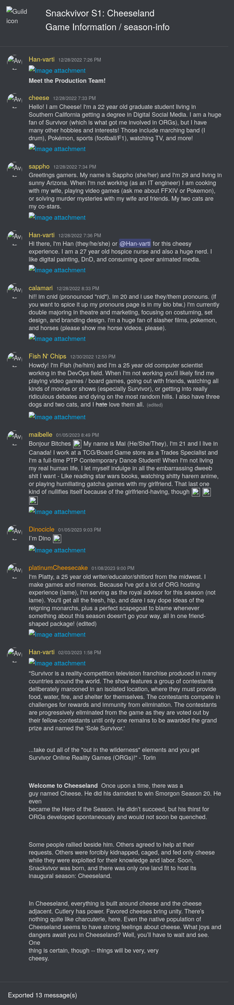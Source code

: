 <!DOCTYPE html><html lang=en><head><title>Snackvivor S1: Cheeseland - season-info</title><meta charset=utf-8><meta name=viewport content="width=device-width"><style>@font-face{src:url("https://cdn.jsdelivr.net/gh/Tyrrrz/DiscordFonts@master/ggsans-normal-400.woff2");font-family:gg sans;font-weight:400;font-style:normal}@font-face{src:url("https://cdn.jsdelivr.net/gh/Tyrrrz/DiscordFonts@master/ggsans-normal-500.woff2");font-family:gg sans;font-weight:500;font-style:normal}@font-face{src:url("https://cdn.jsdelivr.net/gh/Tyrrrz/DiscordFonts@master/ggsans-normal-600.woff2");font-family:gg sans;font-weight:600;font-style:normal}@font-face{src:url("https://cdn.jsdelivr.net/gh/Tyrrrz/DiscordFonts@master/ggsans-normal-700.woff2");font-family:gg sans;font-weight:700;font-style:normal}@font-face{src:url("https://cdn.jsdelivr.net/gh/Tyrrrz/DiscordFonts@master/ggsans-normal-800.woff2");font-family:gg sans;font-weight:800;font-style:normal}@font-face{src:url("https://cdn.jsdelivr.net/gh/Tyrrrz/DiscordFonts@master/ggsans-italic-400.woff2");font-family:gg sans;font-weight:400;font-style:italic}@font-face{src:url("https://cdn.jsdelivr.net/gh/Tyrrrz/DiscordFonts@master/ggsans-italic-500.woff2");font-family:gg sans;font-weight:500;font-style:italic}@font-face{src:url("https://cdn.jsdelivr.net/gh/Tyrrrz/DiscordFonts@master/ggsans-italic-600.woff2");font-family:gg sans;font-weight:600;font-style:italic}@font-face{src:url("https://cdn.jsdelivr.net/gh/Tyrrrz/DiscordFonts@master/ggsans-italic-700.woff2");font-family:gg sans;font-weight:700;font-style:italic}@font-face{src:url("https://cdn.jsdelivr.net/gh/Tyrrrz/DiscordFonts@master/ggsans-italic-800.woff2");font-family:gg sans;font-weight:800;font-style:italic}html,body{margin:0;padding:0;background-color:#36393e;color:#dcddde;font-family:"gg sans","Helvetica Neue",Helvetica,Arial,sans-serif;font-size:17px;font-weight:400;scroll-behavior:smooth}a{color:#00aff4;text-decoration:none}a:hover{text-decoration:underline}img{object-fit:contain;image-rendering:high-quality;image-rendering:-webkit-optimize-contrast}.preamble{display:grid;grid-template-columns:auto 1fr;max-width:100%;padding:1rem}.preamble__guild-icon-container{grid-column:1}.preamble__guild-icon{max-width:88px;max-height:88px}.preamble__entries-container{grid-column:2;margin-left:1rem}.preamble__entry{margin-bottom:0.15rem;color:#ffffff;font-size:1.4rem}.preamble__entry--small{font-size:1rem}.chatlog{padding:1rem 0;width:100%;border-top:1px solid rgba(255,255,255,0.1);border-bottom:1px solid rgba(255,255,255,0.1)}.chatlog__message-group{margin-bottom:1rem}.chatlog__message-container{background-color:transparent;transition:background-color 1s ease}.chatlog__message-container--highlighted{background-color:rgba(114,137,218,0.2)}.chatlog__message-container--pinned{background-color:rgba(249,168,37,0.05)}.chatlog__message{display:grid;grid-template-columns:auto 1fr;padding:0.15rem 0;direction:ltr;unicode-bidi:bidi-override}.chatlog__message:hover{background-color:#32353b}.chatlog__message:hover .chatlog__short-timestamp{display:block}.chatlog__message-aside{grid-column:1;width:72px;padding:0.15rem 0.15rem 0 0.15rem;text-align:center}.chatlog__reply-symbol{height:10px;margin:6px 4px 4px 36px;border-left:2px solid #4f545c;border-top:2px solid #4f545c;border-radius:8px 0 0 0}.chatlog__avatar{width:40px;height:40px;border-radius:50%}.chatlog__short-timestamp{display:none;color:#a3a6aa;font-size:0.75rem;font-weight:500;direction:ltr;unicode-bidi:bidi-override}.chatlog__message-primary{grid-column:2;min-width:0}.chatlog__reply{display:flex;margin-bottom:0.15rem;align-items:center;color:#b5b6b8;font-size:0.875rem;white-space:nowrap;overflow:hidden;text-overflow:ellipsis}.chatlog__reply-avatar{width:16px;height:16px;margin-right:0.25rem;border-radius:50%}.chatlog__reply-author{margin-right:0.3rem;font-weight:600}.chatlog__reply-content{overflow:hidden;text-overflow:ellipsis}.chatlog__reply-link{cursor:pointer}.chatlog__reply-link *{display:inline;pointer-events:none}.chatlog__reply-link .chatlog__markdown-quote{display:inline}.chatlog__reply-link .chatlog__markdown-pre{display:inline}.chatlog__reply-link:hover{color:#ffffff}.chatlog__reply-link:hover *:not(.chatlog__markdown-spoiler){color:inherit}.chatlog__reply-edited-timestamp{margin-left:0.25rem;color:#a3a6aa;font-size:0.75rem;font-weight:500;direction:ltr;unicode-bidi:bidi-override}.chatlog__system-notification-icon{width:18px;height:18px}.chatlog__system-notification-author{font-weight:500;color:#ffffff}.chatlog__system-notification-content{color:#96989d}.chatlog__system-notification-link{font-weight:500;color:#ffffff}.chatlog__system-notification-timestamp{margin-left:0.3rem;color:#a3a6aa;font-size:0.75rem;font-weight:500;direction:ltr;unicode-bidi:bidi-override}.chatlog__system-notification-timestamp a{color:inherit}.chatlog__header{margin-bottom:0.1rem}.chatlog__author{font-weight:500;color:#ffffff}.chatlog__author-tag{position:relative;top:-0.1rem;margin-left:0.3rem;padding:0.05rem 0.3rem;border-radius:3px;background-color:#5865F2;color:#ffffff;font-size:0.625rem;font-weight:500;line-height:1.3}.chatlog__timestamp{margin-left:0.3rem;color:#a3a6aa;font-size:0.75rem;font-weight:500;direction:ltr;unicode-bidi:bidi-override}.chatlog__timestamp a{color:inherit}.chatlog__content{padding-right:1rem;font-size:0.95rem;word-wrap:break-word}.chatlog__edited-timestamp{margin-left:0.15rem;color:#a3a6aa;font-size:0.75rem;font-weight:500}.chatlog__attachment{position:relative;width:fit-content;margin-top:0.3rem;border-radius:3px;overflow:hidden}.chatlog__attachment--hidden{cursor:pointer;box-shadow:0 0 1px 1px rgba(0,0,0,0.1)}.chatlog__attachment--hidden *{pointer-events:none}.chatlog__attachment-spoiler-caption{display:none;position:absolute;left:50%;top:50%;z-index:999;padding:0.4rem 0.8rem;border-radius:20px;transform:translate(-50%,-50%);background-color:rgba(0,0,0,0.9);color:#dcddde;font-size:0.9rem;font-weight:600;letter-spacing:0.05rem}.chatlog__attachment--hidden .chatlog__attachment-spoiler-caption{display:block}.chatlog__attachment--hidden:hover .chatlog__attachment-spoiler-caption{color:#fff}.chatlog__attachment-media{max-width:45vw;max-height:500px;vertical-align:top;border-radius:3px}.chatlog__attachment--hidden .chatlog__attachment-media{filter:blur(44px)}.chatlog__attachment-generic{max-width:520px;width:100%;height:40px;padding:10px;border:1px solid #292b2f;border-radius:3px;background-color:#2f3136;overflow:hidden}.chatlog__attachment--hidden .chatlog__attachment-generic{filter:blur(44px)}.chatlog__attachment-generic-icon{float:left;width:30px;height:100%;margin-right:10px}.chatlog__attachment-generic-size{color:#72767d;font-size:12px}.chatlog__attachment-generic-name{overflow:hidden;white-space:nowrap;text-overflow:ellipsis}.chatlog__embed{display:flex;margin-top:0.3rem;max-width:520px}.chatlog__embed-color-pill{flex-shrink:0;width:0.25rem;border-top-left-radius:3px;border-bottom-left-radius:3px}.chatlog__embed-color-pill--default{background-color:#202225}.chatlog__embed-content-container{display:flex;flex-direction:column;padding:0.5rem 0.6rem;border:1px solid rgba(46,48,54,0.6);border-top-right-radius:3px;border-bottom-right-radius:3px;background-color:rgba(46,48,54,0.3)}.chatlog__embed-content{display:flex;width:100%}.chatlog__embed-text{flex:1}.chatlog__embed-author-container{display:flex;margin-bottom:0.5rem;align-items:center}.chatlog__embed-author-icon{width:20px;height:20px;margin-right:0.5rem;border-radius:50%}.chatlog__embed-author{color:#ffffff;font-size:0.875rem;font-weight:600;direction:ltr;unicode-bidi:bidi-override}.chatlog__embed-author-link{color:#ffffff}.chatlog__embed-title{margin-bottom:0.5rem;color:#ffffff;font-size:0.875rem;font-weight:600}.chatlog__embed-description{color:#dcddde;font-weight:500;font-size:0.85rem}.chatlog__embed-fields{display:flex;flex-wrap:wrap;gap:0 0.5rem}.chatlog__embed-field{flex:0;min-width:100%;max-width:506px;padding-top:0.6rem;font-size:0.875rem}.chatlog__embed-field--inline{flex:1;flex-basis:auto;min-width:50px}.chatlog__embed-field-name{margin-bottom:0.2rem;color:#ffffff;font-weight:600}.chatlog__embed-field-value{color:#dcddde;font-weight:500}.chatlog__embed-thumbnail{flex:0;max-width:80px;max-height:80px;margin-left:1.2rem;border-radius:3px}.chatlog__embed-images{display:grid;margin-top:0.6rem;grid-template-columns:repeat(2,1fr);gap:0.25rem}.chatlog__embed-images--single{display:block}.chatlog__embed-image{object-fit:cover;object-position:center;max-width:500px;max-height:400px;width:100%;height:100%;border-radius:3px}.chatlog__embed-footer{margin-top:0.6rem;color:#dcddde}.chatlog__embed-footer-icon{width:20px;height:20px;margin-right:0.2rem;border-radius:50%;vertical-align:middle}.chatlog__embed-footer-text{vertical-align:middle;font-size:0.75rem;font-weight:500}.chatlog__embed-generic-image{object-fit:contain;object-position:left;max-width:45vw;max-height:500px;vertical-align:top;border-radius:3px}.chatlog__embed-generic-gifv{object-fit:contain;object-position:left;max-width:45vw;max-height:500px;vertical-align:top;border-radius:3px}.chatlog__embed-invite-container{min-width:320px;padding:0.6rem 0.7rem;border:1px solid rgba(46,48,54,0.6);border-radius:3px;background-color:rgba(46,48,54,0.3)}.chatlog__embed-invite-title{margin:0 0 0.8rem 0;color:#b9bbbe;font-size:0.75rem;font-weight:700;text-transform:uppercase}.chatlog__embed-invite{display:flex}.chatlog__embed-invite-guild-icon{width:50px;height:50px;border-radius:0.85rem}.chatlog__embed-invite-info{margin-left:1rem}.chatlog__embed-invite-guild-name{color:#ffffff;font-weight:600}.chatlog__embed-invite-guild-name a{color:inherit}.chatlog__embed-invite-channel-icon{width:18px;height:18px;vertical-align:bottom}.chatlog__embed-invite-channel-name{font-size:0.9rem;font-weight:600}.chatlog__embed-spotify{border:0}.chatlog__embed-youtube-container{margin-top:0.6rem}.chatlog__embed-youtube{border:0;border-radius:3px}.chatlog__sticker{width:180px;height:180px}.chatlog__sticker--media{max-width:100%;max-height:100%}.chatlog__reactions{display:flex}.chatlog__reaction{display:flex;margin:0.35rem 0.1rem 0.1rem 0;padding:0.125rem 0.375rem;border:1px solid transparent;border-radius:8px;background-color:#2f3136;align-items:center}.chatlog__reaction:hover{border:1px solid hsla(0,0%,100%,.2);background-color:transparent}.chatlog__reaction-count{min-width:9px;margin-left:0.35rem;color:#b9bbbe;font-size:0.875rem}.chatlog__reaction:hover .chatlog__reaction-count{color:#dcddde}.chatlog__markdown{max-width:100%;line-height:1.3;overflow-wrap:break-word}.chatlog__markdown-preserve{white-space:pre-wrap}.chatlog__markdown-spoiler{background-color:rgba(255,255,255,0.1);padding:0 2px;border-radius:3px}.chatlog__markdown-spoiler--hidden{cursor:pointer;background-color:#202225;color:rgba(0,0,0,0)}.chatlog__markdown-spoiler--hidden:hover{background-color:rgba(32,34,37,0.8)}.chatlog__markdown-spoiler--hidden::selection{color:rgba(0,0,0,0)}.chatlog__markdown-quote{display:flex;margin:0.05rem 0}.chatlog__markdown-quote-border{margin-right:0.5rem;border:2px solid #4f545c;border-radius:3px}.chatlog__markdown-pre{background-color:#2f3136;font-family:"Consolas","Courier New",Courier,monospace;font-size:0.85rem;text-decoration:inherit}.chatlog__markdown-pre--multiline{display:block;margin-top:0.25rem;padding:0.5rem;border:2px solid #282b30;border-radius:5px;color:#b9bbbe}.chatlog__markdown-pre--multiline.hljs{background-color:#2f3136;color:#b9bbbe}.chatlog__markdown-pre--inline{display:inline-block;padding:2px;border-radius:3px}.chatlog__markdown-mention{border-radius:3px;padding:0 2px;background-color:rgba(88,101,242,.3);color:#dee0fc;font-weight:500}.chatlog__markdown-mention:hover{background-color:#5865f2;color:#ffffff}.chatlog__markdown-timestamp{background-color:rgba(255,255,255,0.1);padding:0 2px;border-radius:3px}.chatlog__emoji{width:1.325rem;height:1.325rem;margin:0 0.06rem;vertical-align:-0.4rem}.chatlog__emoji--small{width:1rem;height:1rem}.chatlog__emoji--large{width:2.8rem;height:2.8rem}.postamble{padding:1.25rem}.postamble__entry{color:#ffffff}</style><link rel=stylesheet href=https://cdnjs.cloudflare.com/ajax/libs/highlight.js/9.15.6/styles/solarized-dark.min.css><script src=https://cdnjs.cloudflare.com/ajax/libs/highlight.js/9.15.6/highlight.min.js></script><script>document.addEventListener('DOMContentLoaded',()=>{document.querySelectorAll('.chatlog__markdown-pre--multiline').forEach(e=>hljs.highlightBlock(e));});</script><script src=https://cdnjs.cloudflare.com/ajax/libs/lottie-web/5.8.1/lottie.min.js></script><script>document.addEventListener('DOMContentLoaded',()=>{document.querySelectorAll('.chatlog__sticker--media[data-source]').forEach(e=>{const anim=lottie.loadAnimation({container:e,renderer:'svg',loop:true,autoplay:true,path:e.getAttribute('data-source')});anim.addEventListener('data_failed',()=>e.innerHTML='<strong>[Sticker cannot be rendered]</strong>');});});</script><script>function scrollToMessage(event,id){const element=document.getElementById('chatlog__message-container-'+id);if(!element)
return;event.preventDefault();element.classList.add('chatlog__message-container--highlighted');window.scrollTo({top:element.getBoundingClientRect().top-document.body.getBoundingClientRect().top-(window.innerHeight/2),behavior:'smooth'});window.setTimeout(()=>element.classList.remove('chatlog__message-container--highlighted'),2000);}
function showSpoiler(event,element){if(!element)
return;if(element.classList.contains('chatlog__attachment--hidden')){event.preventDefault();element.classList.remove('chatlog__attachment--hidden');}
if(element.classList.contains('chatlog__markdown-spoiler--hidden')){event.preventDefault();element.classList.remove('chatlog__markdown-spoiler--hidden');}}</script><svg style=display:none xmlns=http://www.w3.org/2000/svg><defs><symbol id=attachment-icon viewBox="0 0 720 960"><path fill=#f4f5fb d=M50,935a25,25,0,0,1-25-25V50A25,25,0,0,1,50,25H519.6L695,201.32V910a25,25,0,0,1-25,25Z /><path fill=#7789c4 d=M509.21,50,670,211.63V910H50V50H509.21M530,0H50A50,50,0,0,0,0,50V910a50,50,0,0,0,50,50H670a50,50,0,0,0,50-50h0V191Z /><path fill=#f4f5fb d=M530,215a25,25,0,0,1-25-25V50a25,25,0,0,1,16.23-23.41L693.41,198.77A25,25,0,0,1,670,215Z /><path fill=#7789c4 d=M530,70.71,649.29,190H530V70.71M530,0a50,50,0,0,0-50,50V190a50,50,0,0,0,50,50H670a50,50,0,0,0,50-50Z /></symbol><symbol id=join-icon viewBox="0 0 18 18"><path fill=#3ba55c d="m0 8h14.2l-3.6-3.6 1.4-1.4 6 6-6 6-1.4-1.4 3.6-3.6h-14.2" /></symbol><symbol id=leave-icon viewBox="0 0 18 18"><path fill=#ed4245 d="m3.8 8 3.6-3.6-1.4-1.4-6 6 6 6 1.4-1.4-3.6-3.6h14.2v-2" /></symbol><symbol id=call-icon viewBox="0 0 18 18"><path fill=#3ba55c fill-rule=evenodd d="M17.7163041 15.36645368c-.0190957.02699568-1.9039523 2.6680735-2.9957762 2.63320406-3.0676659-.09785935-6.6733809-3.07188394-9.15694343-5.548738C3.08002193 9.9740657.09772497 6.3791404 0 3.3061316v-.024746C0 2.2060575 2.61386252.3152347 2.64082114.2972376c.7110335-.4971705 1.4917101-.3149497 1.80959713.1372281.19320342.2744561 2.19712724 3.2811005 2.42290565 3.6489167.09884826.1608492.14714912.3554431.14714912.5702838 0 .2744561-.07975258.5770327-.23701117.8751101-.1527655.2902036-.65262318 1.1664385-.89862055 1.594995.2673396.3768148.94804468 1.26429792 2.351016 2.66357424 1.39173858 1.39027775 2.28923588 2.07641807 2.67002628 2.34187563.4302146-.2452108 1.3086162-.74238132 1.5972981-.89423205.5447887-.28682915 1.0907006-.31944893 1.4568885-.08661115.3459689.2182151 3.3383754 2.21027167 3.6225641 2.41611376.2695862.19234426.4144887.5399137.4144887.91672846 0 .2969525-.089862.61190215-.2808189.88523346" /></symbol><symbol id=pencil-icon viewBox="0 0 18 18"><path fill=#99aab5 d="m0 14.25v3.75h3.75l11.06-11.06-3.75-3.75zm17.71-10.21c.39-.39.39-1.02 0-1.41l-2.34-2.34c-.39-.39-1.02-.39-1.41 0l-1.83 1.83 3.75 3.75z" /></symbol><symbol id=pin-icon viewBox="0 0 18 18"><path fill=#b9bbbe d="m16.908 8.39684-8.29587-8.295827-1.18584 1.184157 1.18584 1.18584-4.14834 4.1475v.00167l-1.18583-1.18583-1.185 1.18583 3.55583 3.55502-4.740831 4.74 1.185001 1.185 4.74083-4.74 3.55581 3.555 1.185-1.185-1.185-1.185 4.1475-4.14836h.0009l1.185 1.185z" /></symbol><symbol id=channel-icon viewBox="0 0 24 24"><path fill=#b9bbbe d="M5.88657 21C5.57547 21 5.3399 20.7189 5.39427 20.4126L6.00001 17H2.59511C2.28449 17 2.04905 16.7198 2.10259 16.4138L2.27759 15.4138C2.31946 15.1746 2.52722 15 2.77011 15H6.35001L7.41001 9H4.00511C3.69449 9 3.45905 8.71977 3.51259 8.41381L3.68759 7.41381C3.72946 7.17456 3.93722 7 4.18011 7H7.76001L8.39677 3.41262C8.43914 3.17391 8.64664 3 8.88907 3H9.87344C10.1845 3 10.4201 3.28107 10.3657 3.58738L9.76001 7H15.76L16.3968 3.41262C16.4391 3.17391 16.6466 3 16.8891 3H17.8734C18.1845 3 18.4201 3.28107 18.3657 3.58738L17.76 7H21.1649C21.4755 7 21.711 7.28023 21.6574 7.58619L21.4824 8.58619C21.4406 8.82544 21.2328 9 20.9899 9H17.41L16.35 15H19.7549C20.0655 15 20.301 15.2802 20.2474 15.5862L20.0724 16.5862C20.0306 16.8254 19.8228 17 19.5799 17H16L15.3632 20.5874C15.3209 20.8261 15.1134 21 14.8709 21H13.8866C13.5755 21 13.3399 20.7189 13.3943 20.4126L14 17H8.00001L7.36325 20.5874C7.32088 20.8261 7.11337 21 6.87094 21H5.88657ZM9.41045 9L8.35045 15H14.3504L15.4104 9H9.41045Z" /></symbol><symbol id=thread-icon viewBox="0 0 24 24"><path fill=#b9bbbe d="M5.43309 21C5.35842 21 5.30189 20.9325 5.31494 20.859L5.99991 17H2.14274C2.06819 17 2.01168 16.9327 2.02453 16.8593L2.33253 15.0993C2.34258 15.0419 2.39244 15 2.45074 15H6.34991L7.40991 9H3.55274C3.47819 9 3.42168 8.93274 3.43453 8.85931L3.74253 7.09931C3.75258 7.04189 3.80244 7 3.86074 7H7.75991L8.45234 3.09903C8.46251 3.04174 8.51231 3 8.57049 3H10.3267C10.4014 3 10.4579 3.06746 10.4449 3.14097L9.75991 7H15.7599L16.4523 3.09903C16.4625 3.04174 16.5123 3 16.5705 3H18.3267C18.4014 3 18.4579 3.06746 18.4449 3.14097L17.7599 7H21.6171C21.6916 7 21.7481 7.06725 21.7353 7.14069L21.4273 8.90069C21.4172 8.95811 21.3674 9 21.3091 9H17.4099L17.0495 11.04H15.05L15.4104 9H9.41035L8.35035 15H10.5599V17H7.99991L7.30749 20.901C7.29732 20.9583 7.24752 21 7.18934 21H5.43309Z" /><path fill=#b9bbbe d="M13.4399 12.96C12.9097 12.96 12.4799 13.3898 12.4799 13.92V20.2213C12.4799 20.7515 12.9097 21.1813 13.4399 21.1813H14.3999C14.5325 21.1813 14.6399 21.2887 14.6399 21.4213V23.4597C14.6399 23.6677 14.8865 23.7773 15.0408 23.6378L17.4858 21.4289C17.6622 21.2695 17.8916 21.1813 18.1294 21.1813H22.5599C23.0901 21.1813 23.5199 20.7515 23.5199 20.2213V13.92C23.5199 13.3898 23.0901 12.96 22.5599 12.96H13.4399Z" /></symbol></defs></svg><body><div class=preamble><div class=preamble__guild-icon-container><img class=preamble__guild-icon src="https://cdn.discordapp.com/icons/1055959319197253764/eff666cdb44ba3c271d138a9551ae13e.png?size=512" alt="Guild icon" loading=lazy></div><div class=preamble__entries-container><div class=preamble__entry>Snackvivor S1: Cheeseland</div><div class=preamble__entry>Game Information / season-info</div></div></div>
<div class="chatlog">

<div class=chatlog__message-group><div id=chatlog__message-container-1057816858142707794 class=chatlog__message-container data-message-id=1057816858142707794><div class=chatlog__message><div class=chatlog__message-aside><img class=chatlog__avatar src="https://cdn.discordapp.com/guilds/1055959319197253764/users/338838665100918795/avatars/cdabf48ac5330faaf33d36ef60100ed1.png?size=512" alt=Avatar loading=lazy></div><div class=chatlog__message-primary><div class=chatlog__header><span class=chatlog__author style=color:rgb(255,226,88) title=Han#9448 data-user-id=338838665100918795>Han-varti</span> <span class=chatlog__timestamp><a href=#chatlog__message-container-1057816858142707794>12/28/2022 7:26 PM</a></span></div><div class=chatlog__attachment><a href=https://cdn.discordapp.com/attachments/1057816367719530547/1057816857974951966/image.png> <img class=chatlog__attachment-media src=https://cdn.discordapp.com/attachments/1057816367719530547/1057816857974951966/image.png alt="Image attachment" title="Image: image.png (922.97 KB)" loading=lazy> </a></div></div></div></div><div id=chatlog__message-container-1057817378009915533 class=chatlog__message-container data-message-id=1057817378009915533><div class=chatlog__message><div class=chatlog__message-aside><div class=chatlog__short-timestamp title="12/28/2022 7:28 PM">19:28</div></div><div class=chatlog__message-primary><div class="chatlog__content chatlog__markdown"><span class=chatlog__markdown-preserve><strong>Meet the Production Team!</strong></span></div></div></div></div></div>
<div class=chatlog__message-group><div id=chatlog__message-container-1057818491870257212 class=chatlog__message-container data-message-id=1057818491870257212><div class=chatlog__message><div class=chatlog__message-aside><img class=chatlog__avatar src="https://cdn.discordapp.com/avatars/1011069530753220699/e63b83a0cb7b00854526c5af6da16996.png?size=512" alt=Avatar loading=lazy></div><div class=chatlog__message-primary><div class=chatlog__header><span class=chatlog__author style=color:rgb(255,226,88) title=cheese#2000 data-user-id=1011069530753220699>cheese</span> <span class=chatlog__timestamp><a href=#chatlog__message-container-1057818491870257212>12/28/2022 7:33 PM</a></span></div><div class="chatlog__content chatlog__markdown"><span class=chatlog__markdown-preserve>Hello! I am Cheese! I&#39;m a 22 year old graduate student living in Southern California getting a degree in Digital Social Media. I am a huge fan of Survivor (which is what got me involved in ORGs), but I have many other hobbies and interests! Those include marching band (I drum), Pok&#233;mon, sports (football/F1), watching TV, and more!</span></div><div class=chatlog__attachment><a href=https://cdn.discordapp.com/attachments/1057816367719530547/1057818491593437294/cheesepiccrew.png> <img class=chatlog__attachment-media src=https://cdn.discordapp.com/attachments/1057816367719530547/1057818491593437294/cheesepiccrew.png alt="Image attachment" title="Image: cheesepiccrew.png (224.43 KB)" loading=lazy> </a></div></div></div></div></div>
<div class=chatlog__message-group><div id=chatlog__message-container-1057818800621363200 class=chatlog__message-container data-message-id=1057818800621363200><div class=chatlog__message><div class=chatlog__message-aside><img class=chatlog__avatar src="https://cdn.discordapp.com/avatars/150723085228703744/47f2ebee94561d3a37fcc15a5622ab6f.png?size=512" alt=Avatar loading=lazy></div><div class=chatlog__message-primary><div class=chatlog__header><span class=chatlog__author style=color:rgb(255,226,88) title=Sam#0188 data-user-id=150723085228703744>sappho</span> <span class=chatlog__timestamp><a href=#chatlog__message-container-1057818800621363200>12/28/2022 7:34 PM</a></span></div><div class="chatlog__content chatlog__markdown"><span class=chatlog__markdown-preserve>Greetings gamers. My name is Sappho (she/her) and I&#39;m 29 and living in sunny Arizona. When I&#39;m not working (as an IT engineer) I am cooking with my wife, playing video games (ask me about FFXIV or Pokemon), or solving murder mysteries with my wife and friends. My two cats are my co-stars.</span></div><div class=chatlog__attachment><a href=https://cdn.discordapp.com/attachments/1057816367719530547/1057818800310996992/1599160_PVxoks6C-1.png> <img class=chatlog__attachment-media src=https://cdn.discordapp.com/attachments/1057816367719530547/1057818800310996992/1599160_PVxoks6C-1.png alt="Image attachment" title="Image: 1599160_PVxoks6C-1.png (235.71 KB)" loading=lazy> </a></div></div></div></div></div>
<div class=chatlog__message-group><div id=chatlog__message-container-1057819323730776194 class=chatlog__message-container data-message-id=1057819323730776194><div class=chatlog__message><div class=chatlog__message-aside><img class=chatlog__avatar src="https://cdn.discordapp.com/guilds/1055959319197253764/users/338838665100918795/avatars/cdabf48ac5330faaf33d36ef60100ed1.png?size=512" alt=Avatar loading=lazy></div><div class=chatlog__message-primary><div class=chatlog__header><span class=chatlog__author style=color:rgb(255,226,88) title=Han#9448 data-user-id=338838665100918795>Han-varti</span> <span class=chatlog__timestamp><a href=#chatlog__message-container-1057819323730776194>12/28/2022 7:36 PM</a></span></div><div class="chatlog__content chatlog__markdown"><span class=chatlog__markdown-preserve>Hi there, I&#39;m Han (they/he/she) or <span class="chatlog__markdown-mention" title="Han#9448">@Han-varti</span> for this cheesy experience. I am a 27 year old hospice nurse and also a huge nerd. I like digital painting, DnD, and consuming queer animated media.</span></div><div class=chatlog__attachment><a href=https://cdn.discordapp.com/attachments/1057816367719530547/1057819323466530856/1599160_xzzR3O32.png> <img class=chatlog__attachment-media src=https://cdn.discordapp.com/attachments/1057816367719530547/1057819323466530856/1599160_xzzR3O32.png alt="Image attachment" title="Image: 1599160_xzzR3O32.png (440.02 KB)" loading=lazy> </a></div></div></div></div></div>
<div class=chatlog__message-group><div id=chatlog__message-container-1057833653398425661 class=chatlog__message-container data-message-id=1057833653398425661><div class=chatlog__message><div class=chatlog__message-aside><img class=chatlog__avatar src="https://cdn.discordapp.com/avatars/285096173566558208/884ee544520d0d329ce1c9b150a35bb0.png?size=512" alt=Avatar loading=lazy></div><div class=chatlog__message-primary><div class=chatlog__header><span class=chatlog__author style=color:rgb(255,226,88) title=cnidariian#0657 data-user-id=285096173566558208>calamari</span> <span class=chatlog__timestamp><a href=#chatlog__message-container-1057833653398425661>12/28/2022 8:33 PM</a></span></div><div class="chatlog__content chatlog__markdown"><span class=chatlog__markdown-preserve>hi!! im cnid (pronounced &quot;nid&quot;). im 20 and i use they/them pronouns. (if you want to spice it up my pronouns page is in my bio btw.) i&#39;m currently double majoring in theatre and marketing, focusing on costuming, set design, and branding design. i&#39;m a huge fan of slasher films, pokemon, and horses (please show me horse videos. please).</span></div><div class=chatlog__attachment><a href=https://cdn.discordapp.com/attachments/1057816367719530547/1057833653197094932/IMG_9336.png> <img class=chatlog__attachment-media src=https://cdn.discordapp.com/attachments/1057816367719530547/1057833653197094932/IMG_9336.png alt="Image attachment" title="Image: IMG_9336.png (537.54 KB)" loading=lazy> </a></div></div></div></div></div>
<div class=chatlog__message-group><div id=chatlog__message-container-1058441843181887489 class=chatlog__message-container data-message-id=1058441843181887489><div class=chatlog__message><div class=chatlog__message-aside><img class=chatlog__avatar src="https://cdn.discordapp.com/avatars/452848609076183040/fa98f47058b209fc65691c8246a70007.png?size=512" alt=Avatar loading=lazy></div><div class=chatlog__message-primary><div class=chatlog__header><span class=chatlog__author style=color:rgb(255,226,88) title=SirFish#5831 data-user-id=452848609076183040>Fish N' Chips</span> <span class=chatlog__timestamp><a href=#chatlog__message-container-1058441843181887489>12/30/2022 12:50 PM</a></span></div><div class="chatlog__content chatlog__markdown"><span class=chatlog__markdown-preserve>Howdy! I&#39;m Fish (he/him) and I&#39;m a 25 year old computer scientist working in the DevOps field. When I&#39;m not working you&#39;ll likely find me playing video games / board games, going out with friends, watching all kinds of movies or shows (especially Survivor), or getting into really ridiculous debates and dying on the most random hills. I also have three dogs and two cats, and I <s>hate</s> love them all.</span> <span class=chatlog__edited-timestamp title="01/10/2023 3:16 PM">(edited)</span></div></div></div></div><div id=chatlog__message-container-1058441878653112400 class=chatlog__message-container data-message-id=1058441878653112400><div class=chatlog__message><div class=chatlog__message-aside><div class=chatlog__short-timestamp title="12/30/2022 12:50 PM">12:50</div></div><div class=chatlog__message-primary><div class=chatlog__attachment><a href=https://cdn.discordapp.com/attachments/1057816367719530547/1058441878271434842/1599160_PQOp8V1j.png> <img class=chatlog__attachment-media src=https://cdn.discordapp.com/attachments/1057816367719530547/1058441878271434842/1599160_PQOp8V1j.png alt="Image attachment" title="Image: 1599160_PQOp8V1j.png (212.55 KB)" loading=lazy> </a></div></div></div></div></div>
<div class=chatlog__message-group><div id=chatlog__message-container-1060736866204266567 class=chatlog__message-container data-message-id=1060736866204266567><div class=chatlog__message><div class=chatlog__message-aside><img class=chatlog__avatar src="https://cdn.discordapp.com/avatars/536999544119099443/e9a4f83d3435734fd96d59d1e16da486.png?size=512" alt=Avatar loading=lazy></div><div class=chatlog__message-primary><div class=chatlog__header><span class=chatlog__author style=color:rgb(255,226,88) title=dykevader#2211 data-user-id=536999544119099443>maibelle</span> <span class=chatlog__timestamp><a href=#chatlog__message-container-1060736866204266567>01/05/2023 8:49 PM</a></span></div><div class="chatlog__content chatlog__markdown"><span class=chatlog__markdown-preserve>Bonjour Bitches <img
    loading="lazy"
    class="chatlog__emoji "
    alt="loveforu2"
    title="loveforu2"
    src="https://cdn.discordapp.com/emojis/1011718151144222751.png"> My name is Mai (He/She/They), I&#39;m 21 and I live in Canada! I work at a TCG/Board Game store as a Trades Specialist and I&#39;m a full-time PTP Contemporary Dance Student! When I&#39;m not living my real human life, I let myself indulge in all the embarrassing dweeb shit I want - Like reading star wars books, watching shitty harem anime, or playing humiliating gatcha games with my girlfriend. That last one kind of nullifies itself because of the girlfriend-having, though <img
    loading="lazy"
    class="chatlog__emoji "
    alt="BonkCat"
    title="BonkCat"
    src="https://cdn.discordapp.com/emojis/779491749960876033.gif"> <img
    loading="lazy"
    class="chatlog__emoji "
    alt="redhearts"
    title="redhearts"
    src="https://cdn.discordapp.com/emojis/877717705870962698.gif"> <img
    loading="lazy"
    class="chatlog__emoji "
    alt="sparkle"
    title="sparkle"
    src="https://cdn.discordapp.com/emojis/961471142177153046.gif"></span></div><div class=chatlog__attachment><a href=https://cdn.discordapp.com/attachments/1057816367719530547/1060736865889685604/IMG_3513.png> <img class=chatlog__attachment-media src=https://cdn.discordapp.com/attachments/1057816367719530547/1060736865889685604/IMG_3513.png alt="Image attachment" title="Image: IMG_3513.png (234.36 KB)" loading=lazy> </a></div></div></div></div></div>
<div class=chatlog__message-group><div id=chatlog__message-container-1060740465277808671 class=chatlog__message-container data-message-id=1060740465277808671><div class=chatlog__message><div class=chatlog__message-aside><img class=chatlog__avatar src="https://cdn.discordapp.com/avatars/148510018818277376/2951f3594073332870391fb73c63ea48.png?size=512" alt=Avatar loading=lazy></div><div class=chatlog__message-primary><div class=chatlog__header><span class=chatlog__author style=color:rgb(255,156,0) title=Dinocicle#3404 data-user-id=148510018818277376>Dinocicle</span> <span class=chatlog__timestamp><a href=#chatlog__message-container-1060740465277808671>01/05/2023 9:03 PM</a></span></div><div class="chatlog__content chatlog__markdown"><span class=chatlog__markdown-preserve>I’m Dino <img
    loading="lazy"
    class="chatlog__emoji "
    alt="phanpydance"
    title="phanpydance"
    src="https://cdn.discordapp.com/emojis/1059958997265961110.gif"></span></div><div class=chatlog__attachment><a href=https://cdn.discordapp.com/attachments/1057816367719530547/1060740464988397610/IMG_1237.png> <img class=chatlog__attachment-media src=https://cdn.discordapp.com/attachments/1057816367719530547/1060740464988397610/IMG_1237.png alt="Image attachment" title="Image: IMG_1237.png (249.85 KB)" loading=lazy> </a></div></div></div></div></div>
<div class=chatlog__message-group><div id=chatlog__message-container-1061826727908749352 class=chatlog__message-container data-message-id=1061826727908749352><div class=chatlog__message><div class=chatlog__message-aside><img class=chatlog__avatar src="https://cdn.discordapp.com/avatars/138095357585391617/eb25c8311b008d00527979d98798654e.png?size=512" alt=Avatar loading=lazy></div><div class=chatlog__message-primary><div class=chatlog__header><span class=chatlog__author style=color:rgb(255,156,0) title=platinumCheesecake#0069 data-user-id=138095357585391617>platinumCheesecake</span> <span class=chatlog__timestamp><a href=#chatlog__message-container-1061826727908749352>01/08/2023 9:00 PM</a></span></div><div class="chatlog__content chatlog__markdown"><span class=chatlog__markdown-preserve>I&#39;m Platty, a 25 year old writer/educator/shitlord from the midwest. I make games and memes. Because I&#39;ve got a lot of ORG hosting experience (lame), I&#39;m serving as the royal advisor for this season (not lame). You&#39;ll get all the fresh, hip, and dare i say dope ideas of the reigning monarchs, plus a perfect scapegoat to blame whenever something about this season doesn&#39;t go your way, all in one friend-shaped package! (edited)</span></div><div class=chatlog__attachment><a href=https://cdn.discordapp.com/attachments/1057816367719530547/1061826727569002496/1599160_ciBD94NM.png> <img class=chatlog__attachment-media src=https://cdn.discordapp.com/attachments/1057816367719530547/1061826727569002496/1599160_ciBD94NM.png alt="Image attachment" title="Image: 1599160_ciBD94NM.png (156.64 KB)" loading=lazy> </a></div></div></div></div></div>
<div class=chatlog__message-group><div id=chatlog__message-container-1071142535453483079 class=chatlog__message-container data-message-id=1071142535453483079><div class=chatlog__message><div class=chatlog__message-aside><img class=chatlog__avatar src="https://cdn.discordapp.com/guilds/1055959319197253764/users/338838665100918795/avatars/cdabf48ac5330faaf33d36ef60100ed1.png?size=512" alt=Avatar loading=lazy></div><div class=chatlog__message-primary><div class=chatlog__header><span class=chatlog__author style=color:rgb(255,226,88) title=Han#9448 data-user-id=338838665100918795>Han-varti</span> <span class=chatlog__timestamp><a href=#chatlog__message-container-1071142535453483079>02/03/2023 1:58 PM</a></span></div><div class=chatlog__attachment><a href=https://cdn.discordapp.com/attachments/1057816367719530547/1071142535105351770/CHEESELANDv2.png> <img class=chatlog__attachment-media src=https://cdn.discordapp.com/attachments/1057816367719530547/1071142535105351770/CHEESELANDv2.png alt="Image attachment" title="Image: CHEESELANDv2.png (933.36 KB)" loading=lazy> </a></div></div></div></div><div id=chatlog__message-container-1071142604072292492 class=chatlog__message-container data-message-id=1071142604072292492><div class=chatlog__message><div class=chatlog__message-aside><div class=chatlog__short-timestamp title="02/03/2023 1:58 PM">13:58</div></div><div class=chatlog__message-primary><div class="chatlog__content chatlog__markdown"><span class=chatlog__markdown-preserve>&quot;Survivor is a reality-competition television franchise produced in many countries around the world. The show features a group of contestants deliberately marooned in an isolated location, where they must provide food, water, fire, and shelter for themselves. The contestants compete in challenges for rewards and immunity from elimination. The contestants are progressively eliminated from the game as they are voted out by their fellow-contestants until only one remains to be awarded the grand prize and named the &#39;Sole Survivor.&#39;

...take out all of the &quot;out in the wilderness&quot; elements and you get Survivor Online Reality Games (ORGs)!&quot; - Torin 

<strong>Welcome to Cheeseland
</strong>
Once upon a time, there was a guy named Cheese. He did his darndest to win Smorgon Season 20. He even became the Hero of the Season. He didn’t succeed, but his thirst for ORGs developed spontaneously and would not soon be quenched.

Some people rallied beside him. Others agreed to help at their requests. Others were forcibly kidnapped, caged, and fed only cheese while they were exploited for their knowledge and labor. Soon, Snackvivor was born, and there was only one land fit to host its inaugural season: Cheeseland.

In Cheeseland, everything is built around cheese and the cheese adjacent. Cutlery has power. Favored cheeses bring unity. There’s nothing quite like charcuterie, here. Even the native population of Cheeseland seems to have strong feelings about cheese. What joys and dangers await you in Cheeseland? Well, you’ll have to wait and see. One thing is certain, though -- things will be very, very cheesy.</span></div></div></div></div></div>

</div>
<div class=postamble><div class=postamble__entry>Exported 13 message(s)</div></div>
